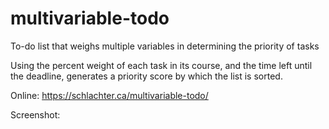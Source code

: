 # multivariable-todo
To-do list that weighs multiple variables in determining the priority of tasks

Using the percent weight of each task in its course, and the time left until the deadline, generates a priority score by which the list is sorted.

Online: https://schlachter.ca/multivariable-todo/

Screenshot:


